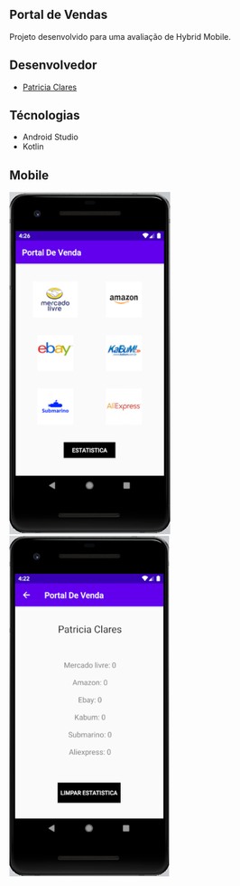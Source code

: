 ## Portal de Vendas

Projeto desenvolvido para uma avaliação de Hybrid Mobile.

## Desenvolvedor

<ul>
    <li><a href="https://github.com/PatriciaClares"> Patricia Clares</a></li>
</ul>

## Técnologias
<ul>
    <li>Android Studio</li>
    <li>Kotlin</li>
</ul>

## Mobile
![Main](https://github.com/PatriciaClares/portal-de-vendas-FIAP/blob/master/statics/Main.PNG) ![Estatistica](https://github.com/PatriciaClares/portal-de-vendas-FIAP/blob/master/statics/Estatistica.PNG)  

